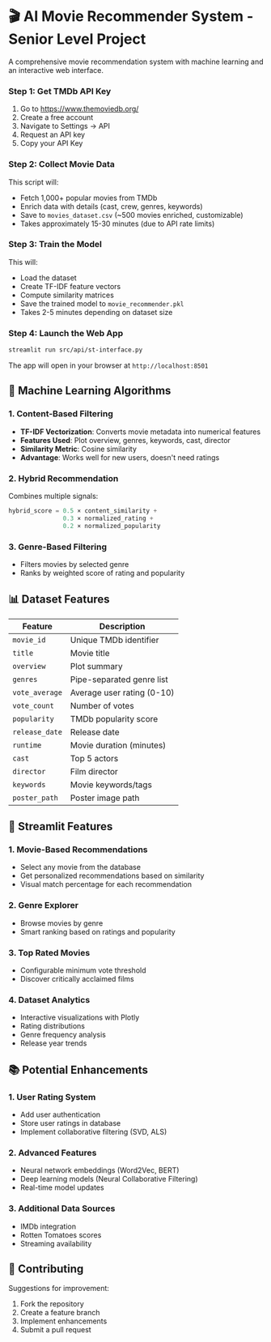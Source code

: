 # 🎬 AI Movie Recommender System - Senior Level Project

A comprehensive movie recommendation system with machine learning and an interactive web interface.


### Step 1: Get TMDb API Key

1. Go to https://www.themoviedb.org/
2. Create a free account
3. Navigate to Settings → API
4. Request an API key
5. Copy your API Key

### Step 2: Collect Movie Data


This script will:
- Fetch 1,000+ popular movies from TMDb
- Enrich data with details (cast, crew, genres, keywords)
- Save to `movies_dataset.csv` (~500 movies enriched, customizable)
- Takes approximately 15-30 minutes (due to API rate limits)

### Step 3: Train the Model

This will:
- Load the dataset
- Create TF-IDF feature vectors
- Compute similarity matrices
- Save the trained model to `movie_recommender.pkl`
- Takes 2-5 minutes depending on dataset size

### Step 4: Launch the Web App

```bash
streamlit run src/api/st-interface.py
```

The app will open in your browser at `http://localhost:8501`

## 🧠 Machine Learning Algorithms

### 1. Content-Based Filtering
- **TF-IDF Vectorization**: Converts movie metadata into numerical features
- **Features Used**: Plot overview, genres, keywords, cast, director
- **Similarity Metric**: Cosine similarity
- **Advantage**: Works well for new users, doesn't need ratings

### 2. Hybrid Recommendation
Combines multiple signals:
```python
hybrid_score = 0.5 × content_similarity +
               0.3 × normalized_rating +
               0.2 × normalized_popularity
```

### 3. Genre-Based Filtering
- Filters movies by selected genre
- Ranks by weighted score of rating and popularity

## 📊 Dataset Features

| Feature | Description |
|---------|-------------|
| `movie_id` | Unique TMDb identifier |
| `title` | Movie title |
| `overview` | Plot summary |
| `genres` | Pipe-separated genre list |
| `vote_average` | Average user rating (0-10) |
| `vote_count` | Number of votes |
| `popularity` | TMDb popularity score |
| `release_date` | Release date |
| `runtime` | Movie duration (minutes) |
| `cast` | Top 5 actors |
| `director` | Film director |
| `keywords` | Movie keywords/tags |
| `poster_path` | Poster image path |

## 🎨 Streamlit Features

### 1. Movie-Based Recommendations
- Select any movie from the database
- Get personalized recommendations based on similarity
- Visual match percentage for each recommendation

### 2. Genre Explorer
- Browse movies by genre
- Smart ranking based on ratings and popularity

### 3. Top Rated Movies
- Configurable minimum vote threshold
- Discover critically acclaimed films

### 4. Dataset Analytics
- Interactive visualizations with Plotly
- Rating distributions
- Genre frequency analysis
- Release year trends


## 📚 Potential Enhancements

### 1. User Rating System
- Add user authentication
- Store user ratings in database
- Implement collaborative filtering (SVD, ALS)

### 2. Advanced Features
- Neural network embeddings (Word2Vec, BERT)
- Deep learning models (Neural Collaborative Filtering)
- Real-time model updates

### 3. Additional Data Sources
- IMDb integration
- Rotten Tomatoes scores
- Streaming availability



## 🤝 Contributing

Suggestions for improvement:
1. Fork the repository
2. Create a feature branch
3. Implement enhancements
4. Submit a pull request
